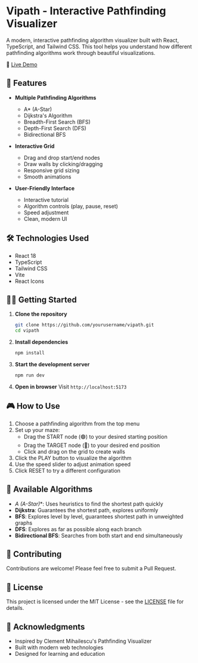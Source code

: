 # Vipath - Interactive Pathfinding Visualizer

A modern, interactive pathfinding algorithm visualizer built with React, TypeScript, and Tailwind CSS. This tool helps you understand how different pathfinding algorithms work through beautiful visualizations.

🔗 [Live Demo](https://saliou33.github.io/vipath/)

## 🚀 Features

- **Multiple Pathfinding Algorithms**
  - A* (A-Star)
  - Dijkstra's Algorithm
  - Breadth-First Search (BFS)
  - Depth-First Search (DFS)
  - Bidirectional BFS

- **Interactive Grid**
  - Drag and drop start/end nodes
  - Draw walls by clicking/dragging
  - Responsive grid sizing
  - Smooth animations

- **User-Friendly Interface**
  - Interactive tutorial
  - Algorithm controls (play, pause, reset)
  - Speed adjustment
  - Clean, modern UI

## 🛠️ Technologies Used

- React 18
- TypeScript
- Tailwind CSS
- Vite
- React Icons

## 🏃‍♂️ Getting Started

1. **Clone the repository**
   ```bash
   git clone https://github.com/yourusername/vipath.git
   cd vipath
   ```

2. **Install dependencies**
   ```bash
   npm install
   ```

3. **Start the development server**
   ```bash
   npm run dev
   ```

4. **Open in browser**
   Visit `http://localhost:5173`

## 🎮 How to Use

1. Choose a pathfinding algorithm from the top menu
2. Set up your maze:
   - Drag the START node (🟢) to your desired starting position
   - Drag the TARGET node (🎯) to your desired end position
   - Click and drag on the grid to create walls
3. Click the PLAY button to visualize the algorithm
4. Use the speed slider to adjust animation speed
5. Click RESET to try a different configuration

## 🧪 Available Algorithms

- **A* (A-Star)**: Uses heuristics to find the shortest path quickly
- **Dijkstra**: Guarantees the shortest path, explores uniformly
- **BFS**: Explores level by level, guarantees shortest path in unweighted graphs
- **DFS**: Explores as far as possible along each branch
- **Bidirectional BFS**: Searches from both start and end simultaneously

## 🤝 Contributing

Contributions are welcome! Please feel free to submit a Pull Request.

## 📝 License

This project is licensed under the MIT License - see the [LICENSE](LICENSE) file for details.

## 🙏 Acknowledgments

- Inspired by Clement Mihailescu's Pathfinding Visualizer
- Built with modern web technologies
- Designed for learning and education
